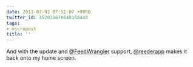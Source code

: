 ```yaml
---
date: 2013-07-02 07:51:07 +0000
twitter_id: 352031678648168448
tags:
- micropost
title: ''
---
```


And with the update and [@FeedWrangler](https://twitter.com/FeedWrangler) support, [@reederapp](https://twitter.com/reederapp) makes it back onto my home screen.

